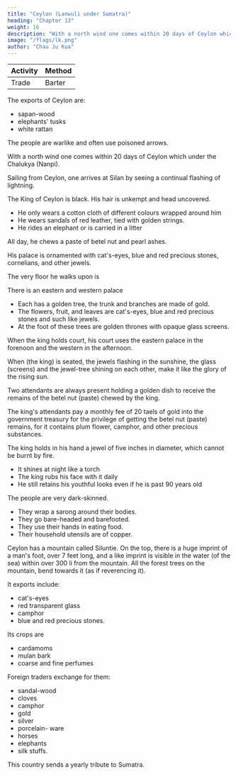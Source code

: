 ```yaml
---
title: "Ceylon (Lanwuli under Sumatra)"
heading: "Chapter 13"
weight: 16
description: "With a north wind one comes within 20 days of Ceylon which under the Chalukya (Nanpi)"
image: "/flags/lk.png"
author: "Chau Ju Kua"
---
```




Activity | Method 
--- | ---
Trade | Barter


The exports of Ceylon are:
- sapan-wood
- elephants' tusks
- white rattan

The people are warlike and often use poisoned arrows.

With a north wind one comes within 20 days of Ceylon which under the Chalukya (Nanpi).

Sailing from Ceylon, one arrives at Silan by seeing a continual flashing of lightning.

The King of Ceylon is black. His hair is unkempt and head uncovered. 
- He only wears a cotton cloth of different colours wrapped around him
- He wears sandals of red leather, tied with golden strings.
- He rides an elephant or is carried in a litter

All day, he chews a paste of betel nut and pearl ashes.

His palace is ornamented with cat's-eyes, blue and red precious stones, cornelians, and other jewels. 

The very floor
he walks upon
is

There is an eastern and western palace
- Each has a golden tree, the trunk and branches are made of gold. 
- The flowers, fruit, and leaves are cat's-eyes, blue and red precious stones and such like jewels.
- At the foot of these trees are golden thrones with opaque glass screens.


When the king holds court, his court uses the eastern palace in the forenoon and the western in the afternoon. 

When (the king) is seated, the jewels flashing in the sunshine, the glass (screens) and the jewel-tree shining on each other, make it like the glory of the rising sun.

Two attendants are always present holding a golden dish to receive the remains of the betel nut (paste) chewed by the king. 

The king's attendants pay a monthly fee of 20 taels of gold into the government treasury for the privilege of getting the betel nut (paste)
remains, for it contains plum flower, camphor, and other precious substances. 

The king holds in his hand a jewel of five inches in diameter, which cannot be burnt by fire. 
- It shines at night like a torch
- The king rubs his face with it daily
- He still retains his youthful looks even if he is past 90 years old


The people are very dark-skinned.
- They wrap a sarong around their bodies.
- They go bare-headed and barefooted. 
- They use their hands in eating food.
- Their household utensils are of copper.

Ceylon has a mountain called Siluntie. On the top, there is a huge imprint of a man's foot, over 7 feet long, and a like imprint is visible in the water (of the sea) within over 300 li from the mountain. All the forest trees on the mountain, bend towards it (as if reverencing it).

It exports include:
- cat's-eyes
- red transparent glass
- camphor
- blue and red precious stones. 

Its crops are 
- cardamoms
- mulan bark
- coarse and fine perfumes

Foreign traders exchange for them:
- sandal-wood
- cloves
- camphor
- gold
- silver
- porcelain- ware
- horses
- elephants
- silk stuffs.

This country sends a yearly tribute to Sumatra.


<!-- Notes.
1)
So far as
is
known,
Ch6u
K'O-fei was the
first
Chinese writer to mention this section of
30 Sumatra, which he calls (3,2j Lan-li (^S J^)i ""i* concerning which he only says that it took
a merchant junk from Canton forty days to reach it. Ch6u's transcription reproduces very closely
the name used by the Arab travellers of the ninth and subsequent centuries to designate Sumatra
Al-Ramni. As used, however, by Ch6u K'u-fei, our author and by Marco Polo (who writes the
name Lamori), it designates the northern portion of the W. coast of Sumatra, commencing from
35 the neighbourhood of A chin Head. Yule, Marco Polo, 11,281, 283. See also Cordier, Friar
Odoric, 135, 137.
The Chinese
(^
"J^
missions of the beginning of the fifteenth century wrote the nameNan-(Lan-)p'o-li
T^lj) or Nan-(Lan-)wu-li
(^ /g
J^), and
in these forms the
name occurs
^7^)
although the same work has lira-(La-)mo-li, yang (j^jj
40 of Lambri)). The Ming-shi says that Nan-p'o-li (i. e., the principal port of that
Ming-shi
|^
(325),
days' sailing from Su-m6n-ta-la
(j^ p^ 3^
Wjj)
— the
Samara of
was three
Samuthrah of
district)
Polo, the
in the
"^^^ Sea74
LAMBRI, ISLAN'D OF CETLON,
1,13
near the head of the estuary-like Gulf of
Samawe. To the N. W. of Nan-p'o-li, the Ming-
shi adds, a high mountain called Mau-shan (ijjg |JLf) <» "Hat mountainn rises out of the sea.
This is Pulo Rondo or Pulo Way off Achin. Gerini, Researches, 385. See, however, Phillips,
5
J. C. B. R. A. S. XXI, 221, and Groeneveldt, Notes, 100.
Ibn Batuta, and placed by Yule
called in the
Pasei,
(op. cit. II, 277)
charts Telo (or Talak)
Chou
K'u-feii appears to have been the first Chinese writer to speak of Ceylon as Si-lan,
would seem, he must have heard of from a Singhalese who probably shortened the sound
Sihalam (the Pali form for Singhala) into Silam. See Yule, Marco Polo, II, 296, n. 1. The Yuan-
shi, 97, uses the form Ki-Ian
which represents the same native form, and the Ming-
2)
which,
it
(^
shif,
326 has Si-lan
(^^
called the island Serendib
^),
Marco Polo
1|[).
,
also
used the form Seilom. The mediaeval Arabs 10
this name we find our author using
— from the Pali Singhala-dipa, and
in a subsequent passage, under the form Si-lun-tie to designate (as did also the Arabs) Adam's Peak.
Fa-hien, in the fifth centtiry, was the first Chinese to mention Ceylon, he called it Shi-tzi-kuo,
«the kingdom of the Lions, in Sanskrit Singhala. HUan-tsang, in the seventh century, transcribed
the name by Song-k'ie-lo (f^
^)' ^^
^), while I-tsing used the form Song-ho-lo ({^
^
The name Lang-ya
(^&
^f")
g^
"^^^
'"''^°
used, transcribing the Sanskrit Lanka, one of the old
—
On the Chinese knowledge of Ceylon, see Tennent, Ceylon, I, 583 604, and
some additional references toitby Ch6u K'(l-fej, supra, p. 26. Schlegel, T'oung-pao,
2^ ser. II, 133 made out that Si-lan was not Ceylon but a Sumatran tribe, the Silan of Deli.
3) Nan-p'i, roughly speaking, comprised as its dependencies the whole of the western coast 20
of India, though it applied more particularly to the Malabar coast. See infra, p. 89, n. 1. The
Malabars invasion of Ceylon began in A. D. 515 and ended in 1153, when Prakrama Bahu, having
driven them out of Ceylon, was crowned «soIe king of Lanka». He carried the war into the Dekkan,
and reduced Pandya and Chola, making their sovereigns his tributaries. He carried his arms into
Kamboja and Arramana in the Malay Peninsula (probably between Arracan and Siam). He died 25
in 1155, after the most glorious reign in the annals of Ceylon. aWithin thirty years itom the
decease of Prakrama Bahu, the kingdom was reduced to such an extremity of weakness by con-
tentions amongst the royal family, and by the excesses of their partisans, that the vigilant Malabars
names
of Ceylon.
also for
seized the opportunity to land with an
Magha, their leader, became king
to the
army
of 24,000 men, reconquered the whole island, and
of Ceylon A. D. 1211...
From
the beginning of the 13"! century 30
extinction of the Singhalese dynasty in the IStt, the island cannot be said to have been
—
Tennent, Ceylon, 394 418. See, however,
mentioned as a «dependency» of San-fo-ts'i, and supra, p. 73, where it
ever entirely freed from the presence of the Malabarsn.
supra, p. 62, where Si-lan
is
said Si-lan sent yearly tribute to San-fo-ts'i. In the early part of the twelfth century and
again in the early part of the thirteenth Ceylon, or a part of it, were under Cholian rule. T e n n e n t, 35
is
op. cit.
402
I,
et seqq.
«The lightnings of Ceylon are so remarkable, that in the middle ages they were as
well known to the Arabian seamen, who coasted the island on their way to China, as in later
times the storms that infested the Cape of Good Hope were familiar to early navigators of
Portugal. In the Mohit of Sidi Ali Chelebi, translated by von Hammer, it is stated that to 40
seamen, sailing from Diu to Malacca, «the sign of Ceylon being near is continual lightning, be it
accompanied by rain or without rain; so that 'the lightning of Ceylon' is proverbial for a liar»
4)
.
Tennent,
Ceylon,
I,
60
5) An
6) See infra Pt.
i
n.
weighed 20
II.
taels; it
Ch.
seems only
to
have been used for weighing gold.
45
I.
Hflan-tsang speaks
of the great ruby over the vihara of the Buddha's tooth in Ceylon.
Beal, Records, II, 218. Cosmas Indicopleustes teUs of a wonderful luminous gem of the king of
Taprobane which was «as large as a great pine-cone, fiery red, and when seen flashing from a
7)
:
distance, especially if the sun's rays are playing
graphy, 365 (Hakluyt Soc,
Our author
round
it, is
a matchless sight.D Christian Topo-
edit.).
5q
known, the only Chinese who has used this name to designate
Adams' Peak. Si-lun-tie, in Cantonese Sai-lun-tip, is the name Serendib, used by the mediaeval
->Arabs to designate the peak, although originally applied by them to the Island of Ceylon
itself.
8)
js,
so far as
isI,U
75
JAVA.
Keinaud,
etc. I, 5. Ibn Batuta, Voyages, IV, 179—182 says= «The mountain of
one of the highest in the world; we saw it from the open sea, although we were
distant from it nine days' journey .... The impress of the noble foot, that of our father Adam,
Serendib
Relations,
is
seen on a black and high rock, and in an open space. The foot is embedded in the rock,
its length is eleven spans. The people of China came here in past
times; they cut out of the stone the impress of the big toe and around it, and have placed
is
5 the imprint deeply sunk;
fragment in a temple of the city of Zeitun (Ts'aan-ch6u-fu) to which they come from the
this it appears that the Buddhist legend that the impress of
the foot on Adams' Peak was that of the Buddha, had grown up before the fourteenth century; it
this
most distant provinces)). From
unknown apparently to early Chinese writers. Fa-hi6n lived in Ceylon for two years, but
makes no mention of the Peak. In the seventh century Hflan-tsang speaks of the Ling-k'i6-shan
10 was
m^
Buddha
—
"^ U-l)? "^^^ mount of Lanka or Ceylon)) as the spot where the
preached the Lankavatara sUtra, but he makes no mention of the footprint (Be a I,
Eecords, II, 251), nor did I-tsing writing a little later, though he refers. in several places to the
15 Buddha's tooth. In the fifteenth century Adams' Peak is called Si-lan-shan (^, ^M \\\)
in Chinese works. See also Tennent, Ceylon, II, 132
141, and E. Dulaurier, Etude sur
1.°^
%^1
—
I'ouvrage intitule Kelation des Voyages, 51, 54.
9)
On glass, both opaque and transparent,
camphor was ever procured
in Ceylon; it
see infra, Pt. II. Ch. XXXII. It does not appear that
was probably imported there from Sumatra. The blue and
20 red precious stones are sapphires and carbuncles. On the precious stones of Ceylon, see Tennent
op. cit., I, 32—40, II, 590
592. «Mu-lan bark» is evidently the bark of the IcunibuJc of the Singha-
lese
—
— called maratha-maram by the Tamils;
the Pentaptera tomentosa, Rox., and
and, in addition to yielding a black dye,
25 when burnt, afford a substitute
mu-lan transcribing the Tamil word maram. It is
prized for its bark, which is sold as medicine,
is so charged with calcareous matter that its ashes,
«is chiefly
for the lime
it
which the natives chew with their
betel».
Tennent,
op. cit. I, 99.
10)
The
previous reference to Si-lan as a «dcpendency»
present one are irreconciliable with the statement
Si-lan
30 to two
is
«under the rule of»
(^^
made
\\\ Nan-p'i, unless
(S ^)
of San-fo-ts'i, and the
in the beginning of this chapter that
we suppose
that these statements refer
different periods or to different portions of the island. -->


